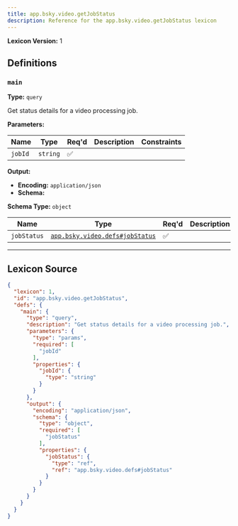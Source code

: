```yaml
---
title: app.bsky.video.getJobStatus
description: Reference for the app.bsky.video.getJobStatus lexicon
---
```

**Lexicon Version:** 1

## Definitions

<a name="main"></a>
### `main`

**Type:** `query`

Get status details for a video processing job.

**Parameters:**

| Name | Type | Req'd  | Description | Constraints |
|------|------|----------|-------------|-------------|
| `jobId` | `string` | ✅  |  |  |
**Output:**

- **Encoding:** `application/json`
- **Schema:**

**Schema Type:** `object`

| Name | Type | Req'd  | Description | Constraints |
|------|------|----------|-------------|-------------|
| `jobStatus` | [`app.bsky.video.defs#jobStatus`](/app/bsky/video/defs#jobStatus) | ✅  |  |  |

---

## Lexicon Source
```json
{
  "lexicon": 1,
  "id": "app.bsky.video.getJobStatus",
  "defs": {
    "main": {
      "type": "query",
      "description": "Get status details for a video processing job.",
      "parameters": {
        "type": "params",
        "required": [
          "jobId"
        ],
        "properties": {
          "jobId": {
            "type": "string"
          }
        }
      },
      "output": {
        "encoding": "application/json",
        "schema": {
          "type": "object",
          "required": [
            "jobStatus"
          ],
          "properties": {
            "jobStatus": {
              "type": "ref",
              "ref": "app.bsky.video.defs#jobStatus"
            }
          }
        }
      }
    }
  }
}
```
